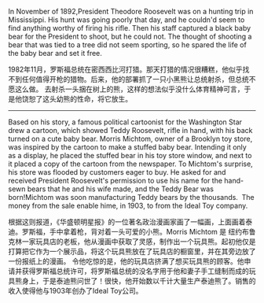 In November of 1892,President Theodore Roosevelt was on a hunting trip in Mississippi. His hunt was going poorly that day,
and he couldn'd seem to find anything worthy of firing his rifle. Then his staff captured a black baby bear for the President to shoot,
but he could not. The thought of shooting a bear that was tied to a tree did not seem sporting, so he spared the life of the baby
bear and set it free.

1982年11月，罗斯福总统在密西西比河打猎。那天打猎的情况很糟糕，他似乎找不到任何值得开枪的猎物。后来，他的部署抓了一只小黑熊让总统射杀，但总统不愿这么做。
去射杀一头捆在树上的熊，这样的想法似乎没什么体育精神可言，于是他饶恕了这头幼熊的性命，将它放生。

***

Based on his story, a famous political cartoonist for the Washington Star drew a cartoon, which showed Teddy Roosevelt, rifle in hand, with his back turned on a cute baby bear. Morris Michtom, owner of a Brooklyn toy store, was inspired by the cartoon to make a stuffed baby bear. Intending it only as a display, he placed the stuffed bear in his toy store window, and next to it placed a copy of the cartoon from the newspaper. To Michtom's surprise, his store was flooded by customers eager to buy. He asked for and received President Roosevelt's permission to use his name for the hand-sewn bears that he and his wife made, and the Teddy Bear was born!Michtom was soon manufacturing Teddy bears by the thousands.  The money from the sale enable hime, in 1903, to from the Ideal Toy company.

根据这则报道，《华盛顿明星报》的一位著名政治漫画家画了一幅画，上面画着泰迪。罗斯福，手中拿着枪，背对着一头可爱的小熊。Morris Michtom 是 纽约布鲁克林一家玩具店的老板，他从漫画中获取了灵感，制作出一个玩具熊。起初他仅是打算把它作为一个展示品，将这个玩具熊放在了玩具店的橱窗里，并在其旁边放了一份报纸上的漫画。 令他吃惊的是，他的玩具店挤满了想买玩具熊的顾客。他申请并获得罗斯福总统许可，将罗斯福总统的没名字用于他和妻子手工缝制而成的玩具熊身上，于是泰迪熊问世了！很快，他开始数以千计大量生产泰迪熊了。销售的收入使得他与1903年创办了Ideal Toy公司。
